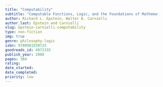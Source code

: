 ```yaml
---
title: "Computability"
subtitle: "Computable Functions, Logic, and the Foundations of Mathematics"
author: Richard L. Epstein, Walter A. Carnielli
author_last: Epstein and Carnielli
slug: epstein-carnielli-computability
type: non-fiction
img: true
genre: philosophy-logic
isbn: 9780981550725
goodreads_id: 4972335
publish_year: 2008
pages: 384
rating: 
date_started:
date_completed:
priority: low
---
```

